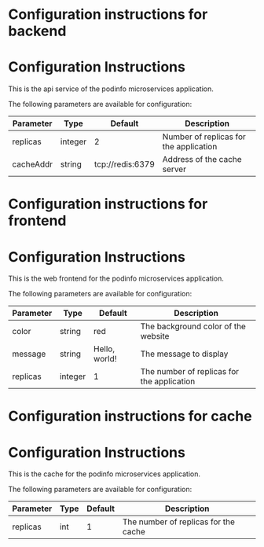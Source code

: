 # Configuration instructions for backend

# Configuration Instructions

This is the api service of the podinfo microservices application.

The following parameters are available for configuration:

| Parameter | Type | Default | Description |
|-----------|------|---------|-------------|
| replicas | integer | 2 | Number of replicas for the application |
| cacheAddr | string | tcp://redis:6379 | Address of the cache server |
# Configuration instructions for frontend

# Configuration Instructions

This is the web frontend for the podinfo microservices application.

The following parameters are available for configuration:

| Parameter | Type | Default | Description |
|-----------|------|---------|-------------|
| color | string | red | The background color of the website |
| message | string | Hello, world! | The message to display |
| replicas | integer | 1 | The number of replicas for the application |

# Configuration instructions for cache

# Configuration Instructions

This is the cache for the podinfo microservices application.

The following parameters are available for configuration:

| Parameter | Type | Default | Description |
|-----------|------|---------|-------------|
| replicas | int | 1 | The number of replicas for the cache |

